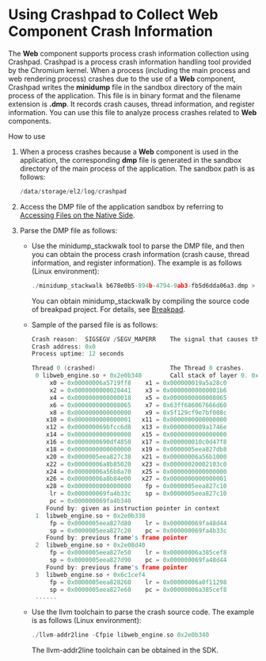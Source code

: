 # Using Crashpad to Collect Web Component Crash Information
<!--Kit: ArkWeb-->
<!--Subsystem: Web-->
<!--Owner: @qq_44167590-->
<!--Designer: @hjoksky-->
<!--Tester: @ghiker-->
<!--Adviser: @HelloCrease-->

The **Web** component supports process crash information collection using Crashpad. Crashpad is a process crash information handling tool provided by the Chromium kernel. When a process (including the main process and web rendering process) crashes due to the use of a **Web** component, Crashpad writes the **minidump** file in the sandbox directory of the main process of the application. This file is in binary format and the filename extension is **.dmp**. It records crash causes, thread information, and register information. You can use this file to analyze process crashes related to **Web** components.

How to use

1. When a process crashes because a **Web** component is used in the application, the corresponding **dmp** file is generated in the sandbox directory of the main process of the application. The sandbox path is as follows:

   ```c
   /data/storage/el2/log/crashpad
   ```

2. Access the DMP file of the application sandbox by referring to [Accessing Files on the Native Side](https://developer.huawei.com/consumer/en/doc/best-practices/bpta-file-native-side).

3. Parse the DMP file as follows:

   * Use the minidump_stackwalk tool to parse the DMP file, and then you can obtain the process crash information (crash cause, thread information, and register information). The example is as follows (Linux environment):

     ```c
     ./minidump_stackwalk b678e0b5-894b-4794-9ab3-fb5d6dda06a3.dmp > parsed_stacktrace.txt
     ```

     You can obtain minidump_stackwalk by compiling the source code of breakpad project. For details, see [Breakpad](https://chromium.googlesource.com/breakpad/breakpad).

   * Sample of the parsed file is as follows:

     ```c
     Crash reason:  SIGSEGV /SEGV_MAPERR    The signal that causes the process crash, which is a segment error.
     Crash address: 0x0
     Process uptime: 12 seconds

     Thread 0 (crashed)                     The Thread 0 crashes.
      0 libweb_engine.so + 0x2e0b340        Call stack of layer 0. 0x2e0b340 is the offset address of the .so file, which can be used to decompile and parse the crash source code (depending on the unstripped .so file).
          x0 = 0x00000006a5719ff8    x1 = 0x000000019a5a28c0
          x2 = 0x0000000000020441    x3 = 0x00000000000001b6
          x4 = 0x0000000000000018    x5 = 0x0000000000008065
          x6 = 0x0000000000008065    x7 = 0x63ff686067666d60
          x8 = 0x0000000000000000    x9 = 0x5f129cf9e7bf008c
         x10 = 0x0000000000000001   x11 = 0x0000000000000000
         x12 = 0x000000069bfcc6d8   x13 = 0x0000000009a1746e
         x14 = 0x0000000000000000   x15 = 0x0000000000000000
         x16 = 0x0000000690df4850   x17 = 0x000000010c0d47f8
         x18 = 0x0000000000000000   x19 = 0x0000005eea827db8
         x20 = 0x0000005eea827c38   x21 = 0x00000006a56b1000
         x22 = 0x00000006a8b85020   x23 = 0x00000020002103c0
         x24 = 0x00000006a56b8a70   x25 = 0x0000000000000000
         x26 = 0x00000006a8b84e00   x27 = 0x0000000000000001
         x28 = 0x0000000000000000    fp = 0x0000005eea827c10
          lr = 0x000000069fa4b33c    sp = 0x0000005eea827c10
          pc = 0x000000069fa4b340
         Found by: given as instruction pointer in context
      1  libweb_engine.so + 0x2e0b338
          fp = 0x0000005eea827d80    lr = 0x000000069fa48d44
          sp = 0x0000005eea827c20    pc = 0x000000069fa4b33c
         Found by: previous frame's frame pointer
      2  libweb_engine.so + 0x2e08d40
          fp = 0x0000005eea827e50    lr = 0x00000006a385cef8
          sp = 0x0000005eea827d90    pc = 0x000000069fa48d44
         Found by: previous frame's frame pointer
      3  libweb_engine.so + 0x6c1cef4
          fp = 0x0000005eea828260    lr = 0x00000006a0f11298
          sp = 0x0000005eea827e60    pc = 0x00000006a385cef8
      ......
     ```

   * Use the llvm toolchain to parse the crash source code. The example is as follows (Linux environment):

     ```c
     ./llvm-addr2line -Cfpie libweb_engine.so 0x2e0b340
     ```

     The llvm-addr2line toolchain can be obtained in the SDK.
<!--no_check-->
